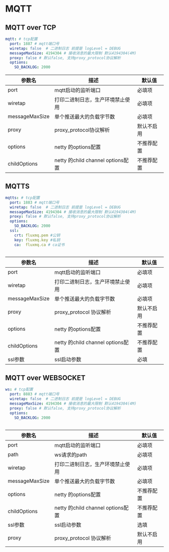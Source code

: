 # MQTT

## MQTT over TCP

```YAML
mqtt: # tcp配置
  port: 1887 # mqtt端口号
  wiretap: false  # 二进制日志 前提是 logLevel = DEBUG
  messageMaxSize: 4194304 # 接收消息的最大限制 默认4194304(4M)
  proxy: false # 默认false, 支持proxy_protocol协议解析  
  options:
    SO_BACKLOG: 2000
```

| 参数名 | 描述                             | 默认值 |
| --- |--------------------------------| --- |
| port | mqtt启动的监听端口                    | 必填项 |
| wiretap | 打印二进制日志，生产环境禁止使用               | 必填项 |
| messageMaxSize | 单个推送最大的负载字节数                   | 必填项 |
| proxy | proxy_protocol协议解析             | 默认不启用 |
| options | netty 的options配置               | 不推荐配置 |
| childOptions | netty 的child channel options配置 | 不推荐配置 |

## MQTTS

```YAML
mqtts: # tcp配置
  port: 1883 # mqtt端口号
  wiretap: false  # 二进制日志 前提是 logLevel = DEBUG
  messageMaxSize: 4194304 # 接收消息的最大限制 默认4194304(4M)
  proxy: false # 默认false, 支持proxy_protocol协议解析
  options:
    SO_BACKLOG: 2000
  ssl:
    crt: fluxmq.pem #公钥
    key: fluxmq.key #私钥
    ca:  fluxmq.ca # ca证书
     
```

| 参数名 | 描述                             | 默认值   |
| --- |--------------------------------|-------|
| port | mqtt启动的监听端口                    | 必填项   |
| wiretap | 打印二进制日志，生产环境禁止使用               | 必填项   |
| messageMaxSize | 单个推送最大的负载字节数                   | 必填项   |
| proxy | proxy_protocol 协议解析            | 默认不启用 |
| options | netty 的options配置               | 不推荐配置 |
| childOptions | netty 的child channel options配置 | 不推荐配置 |
| ssl参数 | ssl启动参数                        | 必填    |

## MQTT over WEBSOCKET

```YAML
ws: # tcp配置
  port: 8883 # mqtt端口号
  wiretap: false  # 二进制日志 前提是 logLevel = DEBUG
  messageMaxSize: 4194304 # 接收消息的最大限制 默认4194304(4M)
  proxy: false # 默认false, 支持proxy_protocol协议解析
  options:
    SO_BACKLOG: 2000
     
```

| 参数名 | 描述 | 默认值  |
| --- | --- |------|
| port | mqtt启动的监听端口 | 必填项  |
| path | ws请求的path | 必填项  |
| wiretap | 打印二进制日志，生产环境禁止使用 | 必填项  |
| messageMaxSize | 单个推送最大的负载字节数 | 必填项  |
| options | netty 的options配置 | 不推荐配置 |
| childOptions | netty 的child channel options配置 | 不推荐配置 |
| ssl参数 | ssl启动参数 | 选填   |
| proxy | proxy_protocol 协议解析            | 默认不启用 |

